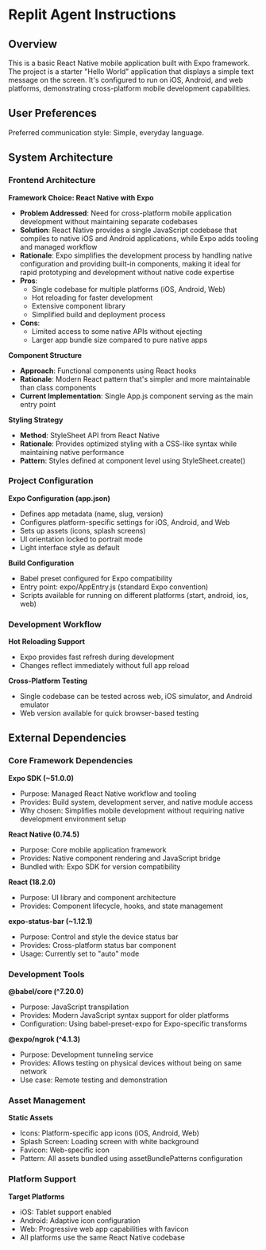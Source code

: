 # Replit Agent Instructions

## Overview

This is a basic React Native mobile application built with Expo framework. The project is a starter "Hello World" application that displays a simple text message on the screen. It's configured to run on iOS, Android, and web platforms, demonstrating cross-platform mobile development capabilities.

## User Preferences

Preferred communication style: Simple, everyday language.

## System Architecture

### Frontend Architecture

**Framework Choice: React Native with Expo**
- **Problem Addressed**: Need for cross-platform mobile application development without maintaining separate codebases
- **Solution**: React Native provides a single JavaScript codebase that compiles to native iOS and Android applications, while Expo adds tooling and managed workflow
- **Rationale**: Expo simplifies the development process by handling native configuration and providing built-in components, making it ideal for rapid prototyping and development without native code expertise
- **Pros**: 
  - Single codebase for multiple platforms (iOS, Android, Web)
  - Hot reloading for faster development
  - Extensive component library
  - Simplified build and deployment process
- **Cons**: 
  - Limited access to some native APIs without ejecting
  - Larger app bundle size compared to pure native apps

**Component Structure**
- **Approach**: Functional components using React hooks
- **Rationale**: Modern React pattern that's simpler and more maintainable than class components
- **Current Implementation**: Single App.js component serving as the main entry point

**Styling Strategy**
- **Method**: StyleSheet API from React Native
- **Rationale**: Provides optimized styling with a CSS-like syntax while maintaining native performance
- **Pattern**: Styles defined at component level using StyleSheet.create()

### Project Configuration

**Expo Configuration (app.json)**
- Defines app metadata (name, slug, version)
- Configures platform-specific settings for iOS, Android, and Web
- Sets up assets (icons, splash screens)
- UI orientation locked to portrait mode
- Light interface style as default

**Build Configuration**
- Babel preset configured for Expo compatibility
- Entry point: expo/AppEntry.js (standard Expo convention)
- Scripts available for running on different platforms (start, android, ios, web)

### Development Workflow

**Hot Reloading Support**
- Expo provides fast refresh during development
- Changes reflect immediately without full app reload

**Cross-Platform Testing**
- Single codebase can be tested across web, iOS simulator, and Android emulator
- Web version available for quick browser-based testing

## External Dependencies

### Core Framework Dependencies

**Expo SDK (~51.0.0)**
- Purpose: Managed React Native workflow and tooling
- Provides: Build system, development server, and native module access
- Why chosen: Simplifies mobile development without requiring native development environment setup

**React Native (0.74.5)**
- Purpose: Core mobile application framework
- Provides: Native component rendering and JavaScript bridge
- Bundled with: Expo SDK for version compatibility

**React (18.2.0)**
- Purpose: UI library and component architecture
- Provides: Component lifecycle, hooks, and state management

**expo-status-bar (~1.12.1)**
- Purpose: Control and style the device status bar
- Provides: Cross-platform status bar component
- Usage: Currently set to "auto" mode

### Development Tools

**@babel/core (^7.20.0)**
- Purpose: JavaScript transpilation
- Provides: Modern JavaScript syntax support for older platforms
- Configuration: Using babel-preset-expo for Expo-specific transforms

**@expo/ngrok (^4.1.3)**
- Purpose: Development tunneling service
- Provides: Allows testing on physical devices without being on same network
- Use case: Remote testing and demonstration

### Asset Management

**Static Assets**
- Icons: Platform-specific app icons (iOS, Android, Web)
- Splash Screen: Loading screen with white background
- Favicon: Web-specific icon
- Pattern: All assets bundled using assetBundlePatterns configuration

### Platform Support

**Target Platforms**
- iOS: Tablet support enabled
- Android: Adaptive icon configuration
- Web: Progressive web app capabilities with favicon
- All platforms use the same React Native codebase